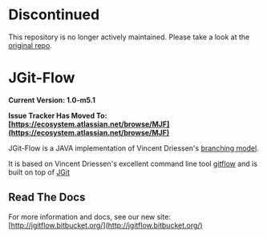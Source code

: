 Discontinued
============
This repository is no longer actively maintained. Please take a look at the [original repo](https://bitbucket.org/atlassian/jgit-flow).

# JGit-Flow

**Current Version: 1.0-m5.1**

**Issue Tracker Has Moved To: [https://ecosystem.atlassian.net/browse/MJF](https://ecosystem.atlassian.net/browse/MJF)**

JGit-Flow is a JAVA implementation of Vincent Driessen's [branching model](http://nvie.com/git-model "original
blog post").

It is based on Vincent Driessen's excellent command line tool [gitflow](https://github.com/nvie/gitflow) and is built on top of [JGit](http://eclipse.org/jgit/)


## Read The Docs
For more information and docs, see our new site: [http://jgitflow.bitbucket.org/](http://jgitflow.bitbucket.org/)

